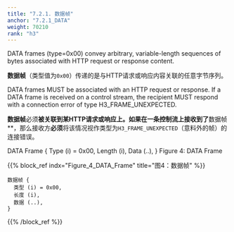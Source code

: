 ```yaml
---
title: "7.2.1. 数据帧"
anchor: "7.2.1_DATA"
weight: 70210
rank: "h3"
---
```


DATA frames (type=0x00) convey arbitrary, variable-length sequences of bytes associated with HTTP request or response content.

**数据帧**（类型值为`0x00`）传递的是与HTTP请求或响应内容关联的任意字节序列。

DATA frames MUST be associated with an HTTP request or response. If a DATA frame is received on a control stream, the recipient MUST respond with a connection error of type H3_FRAME_UNEXPECTED.

**数据帧**必须**被关联到某HTTP请求或响应上。如果在一条控制流上接收到了**数据帧**，那么接收方**必须**将该情况视作类型为`H3_FRAME_UNEXPECTED`（意料外的帧）的连接错误。

DATA Frame {
Type (i) = 0x00,
Length (i),
Data (..),
}
Figure 4: DATA Frame

{{% block_ref
indx="Figure_4_DATA_Frame"
title="图4：数据帧" %}}

```
数据帧 {
  类型 (i) = 0x00,
  长度 (i),
  数据 (..),
}
```

{{% /block_ref %}}
